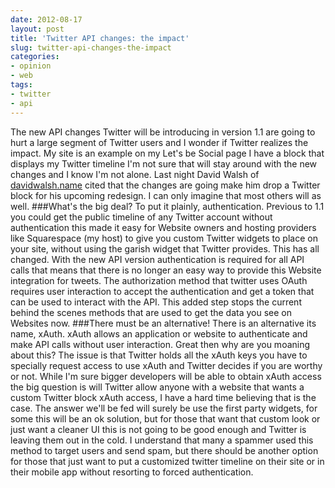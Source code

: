 ```yaml
---
date: 2012-08-17
layout: post
title: 'Twitter API changes: the impact'
slug: twitter-api-changes-the-impact
categories:
- opinion
- web
tags:
- twitter
- api
---
```


The new​ API changes Twitter will be introducing in version 1.1 are going to hurt a large segment of Twitter users and I wonder if Twitter realizes the impact. My site is an example on my Let's be Social page I have a block that displays my Twitter timeline I'm not sure that will stay around with the new changes and I know I'm not alone. Last night David Walsh of [davidwalsh.name](http://davidwalsh.name) cited that the changes are going make him drop a Twitter block for his upcoming redesign. I can only imagine that most others will as well.
###What's the big deal?
To put it plainly, authentication. Previous to 1.1 you could get the public timeline of any Twitter account without authentication​ this made it easy for Website owners and hosting providers like Squarespace (my host) to give you custom Twitter widgets to place on your site, without using the garish widget that Twitter provides. This has all changed. With the new API version authentication is required for all API calls that means that there is no longer an easy way to provide this Website integration for tweets. The authorization method that twitter uses OAuth requires user interaction to accept the authentication and get a token that can be used to interact with the API. This added step stops the current behind the scenes methods that are used to get the data you see on Websites now.
###There must be an alternative!
There is an alternative its name, xAuth. xAuth allows an application or website to authenticate and make API calls without user interaction. Great then why are you moaning about this? The issue is that Twitter holds all the xAuth keys you have to specially request access to use xAuth and Twitter decides if you are worthy or not. While I'm sure bigger developers will be able to obtain xAuth access the big question is will Twitter allow anyone with a website that wants a custom Twitter block xAuth access, I have a hard time believing that is the case. The answer we'll be fed will surely be use the first party widgets, for some this will be an ok solution, but for those that want that custom look or just want a cleaner UI this is not going to be good enough and Twitter is leaving them out in the cold.
I understand that many a spammer used this method to target users and send spam, but there should be another option for those that just want to put a customized twitter timeline on their site or in their mobile app​ without resorting to forced authentication.